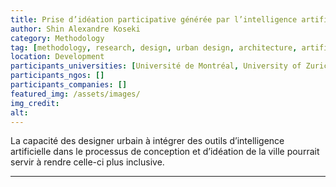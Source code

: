 ```yaml
---
title: Prise d’idéation participative générée par l’intelligence artificielle
author: Shin Alexandre Koseki
category: Methodology
tag: [methodology, research, design, urban design, architecture, artificial intelligence, IA, GAN]
location: Development
participants_universities: [Université de Montréal, University of Zurich, Max-Planck Institute for the History of Art and Architecture – Bibliotheca Hertziana]
participants_ngos: []
participants_companies: []
featured_img: /assets/images/
img_credit: 
alt:
---
```

La capacité des designer urbain à intégrer des outils d’intelligence artificielle dans le processus de conception et d’idéation de la ville pourrait servir à rendre celle-ci plus inclusive.

***

<script src="https://gist.github.com/sjinko/4d57f8ef00e005007d5825932da2f35c.js"></script>
